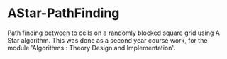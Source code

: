 # AStar-PathFinding
Path finding between to cells on a randomly blocked square grid using A Star algorithm. This was done as a second year course work, for the module 'Algorithms : Theory Design and Implementation'.

